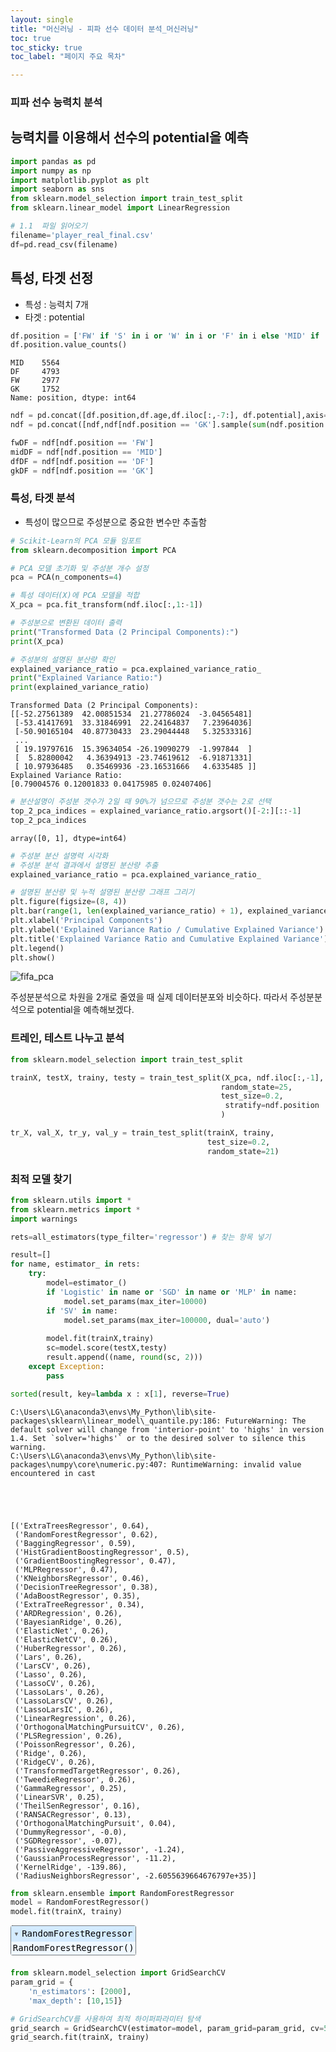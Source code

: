 ```yaml
--- 
layout: single
title: "머신러닝 - 피파 선수 데이터 분석_머신러닝"
toc: true
toc_sticky: true
toc_label: "페이지 주요 목차"

---
```


### 피파 선수 능력치 분석
## 능력치를 이용해서 선수의 potential을 예측 

```python
import pandas as pd 
import numpy as np 
import matplotlib.pyplot as plt 
import seaborn as sns
from sklearn.model_selection import train_test_split
from sklearn.linear_model import LinearRegression
```


```python
# 1.1  파일 읽어오기
filename='player_real_final.csv'
df=pd.read_csv(filename)
```

## 특성, 타겟 선정
- 특성 : 능력치 7개
- 타겟 : potential


```python
df.position = ['FW' if 'S' in i or 'W' in i or 'F' in i else 'MID' if 'M' in i else 'DF' if 'B' in i else 'GK'  for i in df.position]
df.position.value_counts()
```




    MID    5564
    DF     4793
    FW     2977
    GK     1752
    Name: position, dtype: int64




```python
ndf = pd.concat([df.position,df.age,df.iloc[:,-7:], df.potential],axis=1)
ndf = pd.concat([ndf,ndf[ndf.position == 'GK'].sample(sum(ndf.position == 'MID')-2000, replace =True),ndf[ndf.position=='FW']],axis=0)
```


```python
fwDF = ndf[ndf.position == 'FW']
midDF = ndf[ndf.position == 'MID']
dfDF = ndf[ndf.position == 'DF']
gkDF = ndf[ndf.position == 'GK']
```

### 특성, 타겟 분석
- 특성이 많으므로 주성분으로 중요한 변수만 추출함


```python
# Scikit-Learn의 PCA 모듈 임포트
from sklearn.decomposition import PCA

# PCA 모델 초기화 및 주성분 개수 설정
pca = PCA(n_components=4)

# 특성 데이터(X)에 PCA 모델을 적합
X_pca = pca.fit_transform(ndf.iloc[:,1:-1])

# 주성분으로 변환된 데이터 출력
print("Transformed Data (2 Principal Components):")
print(X_pca)

# 주성분의 설명된 분산량 확인
explained_variance_ratio = pca.explained_variance_ratio_
print("Explained Variance Ratio:")
print(explained_variance_ratio)
```

    Transformed Data (2 Principal Components):
    [[-52.27561389  42.00851534  21.27786024  -3.04565481]
     [-53.41417691  33.31846991  22.24164837   7.23964036]
     [-50.90165104  40.87730433  23.29044448   5.32533316]
     ...
     [ 19.19797616  15.39634054 -26.19090279  -1.997844  ]
     [  5.82800042   4.36394913 -23.74619612  -6.91871331]
     [ 10.97936485   0.35469936 -23.16531666   4.6335485 ]]
    Explained Variance Ratio:
    [0.79004576 0.12001833 0.04175985 0.02407406]
    


```python
# 분산설명이 주성분 갯수가 2일 때 90%가 넘으므로 주성분 갯수는 2로 선택
top_2_pca_indices = explained_variance_ratio.argsort()[-2:][::-1]
top_2_pca_indices
```




    array([0, 1], dtype=int64)




```python
# 주성분 분산 설명력 시각화
# 주성분 분석 결과에서 설명된 분산량 추출
explained_variance_ratio = pca.explained_variance_ratio_

# 설명된 분산량 및 누적 설명된 분산량 그래프 그리기
plt.figure(figsize=(8, 4))
plt.bar(range(1, len(explained_variance_ratio) + 1), explained_variance_ratio, alpha=0.7, align='center', label='Explained Variance Ratio', color='b')
plt.xlabel('Principal Components')
plt.ylabel('Explained Variance Ratio / Cumulative Explained Variance')
plt.title('Explained Variance Ratio and Cumulative Explained Variance')
plt.legend()
plt.show()
```


    
![fifa_pca](https://github.com/2Seungsu/AI-BigData_curriculum/assets/141051562/400124af-9f07-4058-9302-bfb88d7beaf2)

    


주성분분석으로 차원을 2개로 줄였을 때 실제 데이터분포와 비슷하다. 따라서 주성분분석으로 potential을 예측해보겠다.

### 트레인, 테스트 나누고 분석


```python
from sklearn.model_selection import train_test_split
```


```python
trainX, testX, trainy, testy = train_test_split(X_pca, ndf.iloc[:,-1],
                                               random_state=25,
                                               test_size=0.2,
                                                stratify=ndf.position
                                               )
```


```python
tr_X, val_X, tr_y, val_y = train_test_split(trainX, trainy, 
                                            test_size=0.2,
                                            random_state=21)
```

### 최적 모델 찾기


```python
from sklearn.utils import *
from sklearn.metrics import *
import warnings

rets=all_estimators(type_filter='regressor') # 찾는 항목 넣기

result=[]
for name, estimator_ in rets:
    try:
        model=estimator_()
        if 'Logistic' in name or 'SGD' in name or 'MLP' in name:
            model.set_params(max_iter=10000)
        if 'SV' in name:
            model.set_params(max_iter=100000, dual='auto')   
 
        model.fit(trainX,trainy)
        sc=model.score(testX,testy)
        result.append((name, round(sc, 2)))
    except Exception:
        pass

sorted(result, key=lambda x : x[1], reverse=True)
```

    C:\Users\LG\anaconda3\envs\My_Python\lib\site-packages\sklearn\linear_model\_quantile.py:186: FutureWarning: The default solver will change from 'interior-point' to 'highs' in version 1.4. Set `solver='highs'` or to the desired solver to silence this warning.
    C:\Users\LG\anaconda3\envs\My_Python\lib\site-packages\numpy\core\numeric.py:407: RuntimeWarning: invalid value encountered in cast
    




    [('ExtraTreesRegressor', 0.64),
     ('RandomForestRegressor', 0.62),
     ('BaggingRegressor', 0.59),
     ('HistGradientBoostingRegressor', 0.5),
     ('GradientBoostingRegressor', 0.47),
     ('MLPRegressor', 0.47),
     ('KNeighborsRegressor', 0.46),
     ('DecisionTreeRegressor', 0.38),
     ('AdaBoostRegressor', 0.35),
     ('ExtraTreeRegressor', 0.34),
     ('ARDRegression', 0.26),
     ('BayesianRidge', 0.26),
     ('ElasticNet', 0.26),
     ('ElasticNetCV', 0.26),
     ('HuberRegressor', 0.26),
     ('Lars', 0.26),
     ('LarsCV', 0.26),
     ('Lasso', 0.26),
     ('LassoCV', 0.26),
     ('LassoLars', 0.26),
     ('LassoLarsCV', 0.26),
     ('LassoLarsIC', 0.26),
     ('LinearRegression', 0.26),
     ('OrthogonalMatchingPursuitCV', 0.26),
     ('PLSRegression', 0.26),
     ('PoissonRegressor', 0.26),
     ('Ridge', 0.26),
     ('RidgeCV', 0.26),
     ('TransformedTargetRegressor', 0.26),
     ('TweedieRegressor', 0.26),
     ('GammaRegressor', 0.25),
     ('LinearSVR', 0.25),
     ('TheilSenRegressor', 0.16),
     ('RANSACRegressor', 0.13),
     ('OrthogonalMatchingPursuit', 0.04),
     ('DummyRegressor', -0.0),
     ('SGDRegressor', -0.07),
     ('PassiveAggressiveRegressor', -1.24),
     ('GaussianProcessRegressor', -11.2),
     ('KernelRidge', -139.86),
     ('RadiusNeighborsRegressor', -2.6055639664676797e+35)]




```python
from sklearn.ensemble import RandomForestRegressor
model = RandomForestRegressor()
model.fit(trainX, trainy)
```




<style>#sk-container-id-4 {color: black;}#sk-container-id-4 pre{padding: 0;}#sk-container-id-4 div.sk-toggleable {background-color: white;}#sk-container-id-4 label.sk-toggleable__label {cursor: pointer;display: block;width: 100%;margin-bottom: 0;padding: 0.3em;box-sizing: border-box;text-align: center;}#sk-container-id-4 label.sk-toggleable__label-arrow:before {content: "▸";float: left;margin-right: 0.25em;color: #696969;}#sk-container-id-4 label.sk-toggleable__label-arrow:hover:before {color: black;}#sk-container-id-4 div.sk-estimator:hover label.sk-toggleable__label-arrow:before {color: black;}#sk-container-id-4 div.sk-toggleable__content {max-height: 0;max-width: 0;overflow: hidden;text-align: left;background-color: #f0f8ff;}#sk-container-id-4 div.sk-toggleable__content pre {margin: 0.2em;color: black;border-radius: 0.25em;background-color: #f0f8ff;}#sk-container-id-4 input.sk-toggleable__control:checked~div.sk-toggleable__content {max-height: 200px;max-width: 100%;overflow: auto;}#sk-container-id-4 input.sk-toggleable__control:checked~label.sk-toggleable__label-arrow:before {content: "▾";}#sk-container-id-4 div.sk-estimator input.sk-toggleable__control:checked~label.sk-toggleable__label {background-color: #d4ebff;}#sk-container-id-4 div.sk-label input.sk-toggleable__control:checked~label.sk-toggleable__label {background-color: #d4ebff;}#sk-container-id-4 input.sk-hidden--visually {border: 0;clip: rect(1px 1px 1px 1px);clip: rect(1px, 1px, 1px, 1px);height: 1px;margin: -1px;overflow: hidden;padding: 0;position: absolute;width: 1px;}#sk-container-id-4 div.sk-estimator {font-family: monospace;background-color: #f0f8ff;border: 1px dotted black;border-radius: 0.25em;box-sizing: border-box;margin-bottom: 0.5em;}#sk-container-id-4 div.sk-estimator:hover {background-color: #d4ebff;}#sk-container-id-4 div.sk-parallel-item::after {content: "";width: 100%;border-bottom: 1px solid gray;flex-grow: 1;}#sk-container-id-4 div.sk-label:hover label.sk-toggleable__label {background-color: #d4ebff;}#sk-container-id-4 div.sk-serial::before {content: "";position: absolute;border-left: 1px solid gray;box-sizing: border-box;top: 0;bottom: 0;left: 50%;z-index: 0;}#sk-container-id-4 div.sk-serial {display: flex;flex-direction: column;align-items: center;background-color: white;padding-right: 0.2em;padding-left: 0.2em;position: relative;}#sk-container-id-4 div.sk-item {position: relative;z-index: 1;}#sk-container-id-4 div.sk-parallel {display: flex;align-items: stretch;justify-content: center;background-color: white;position: relative;}#sk-container-id-4 div.sk-item::before, #sk-container-id-4 div.sk-parallel-item::before {content: "";position: absolute;border-left: 1px solid gray;box-sizing: border-box;top: 0;bottom: 0;left: 50%;z-index: -1;}#sk-container-id-4 div.sk-parallel-item {display: flex;flex-direction: column;z-index: 1;position: relative;background-color: white;}#sk-container-id-4 div.sk-parallel-item:first-child::after {align-self: flex-end;width: 50%;}#sk-container-id-4 div.sk-parallel-item:last-child::after {align-self: flex-start;width: 50%;}#sk-container-id-4 div.sk-parallel-item:only-child::after {width: 0;}#sk-container-id-4 div.sk-dashed-wrapped {border: 1px dashed gray;margin: 0 0.4em 0.5em 0.4em;box-sizing: border-box;padding-bottom: 0.4em;background-color: white;}#sk-container-id-4 div.sk-label label {font-family: monospace;font-weight: bold;display: inline-block;line-height: 1.2em;}#sk-container-id-4 div.sk-label-container {text-align: center;}#sk-container-id-4 div.sk-container {/* jupyter's `normalize.less` sets `[hidden] { display: none; }` but bootstrap.min.css set `[hidden] { display: none !important; }` so we also need the `!important` here to be able to override the default hidden behavior on the sphinx rendered scikit-learn.org. See: https://github.com/scikit-learn/scikit-learn/issues/21755 */display: inline-block !important;position: relative;}#sk-container-id-4 div.sk-text-repr-fallback {display: none;}</style><div id="sk-container-id-4" class="sk-top-container"><div class="sk-text-repr-fallback"><pre>RandomForestRegressor()</pre><b>In a Jupyter environment, please rerun this cell to show the HTML representation or trust the notebook. <br />On GitHub, the HTML representation is unable to render, please try loading this page with nbviewer.org.</b></div><div class="sk-container" hidden><div class="sk-item"><div class="sk-estimator sk-toggleable"><input class="sk-toggleable__control sk-hidden--visually" id="sk-estimator-id-6" type="checkbox" checked><label for="sk-estimator-id-6" class="sk-toggleable__label sk-toggleable__label-arrow">RandomForestRegressor</label><div class="sk-toggleable__content"><pre>RandomForestRegressor()</pre></div></div></div></div></div>




```python
from sklearn.model_selection import GridSearchCV
param_grid = {
    'n_estimators': [2000],
    'max_depth': [10,15]} 

# GridSearchCV를 사용하여 최적 하이퍼파라미터 탐색
grid_search = GridSearchCV(estimator=model, param_grid=param_grid, cv=5, scoring='neg_mean_squared_error', n_jobs=-1)
grid_search.fit(trainX, trainy)
```




<style>#sk-container-id-2 {color: black;}#sk-container-id-2 pre{padding: 0;}#sk-container-id-2 div.sk-toggleable {background-color: white;}#sk-container-id-2 label.sk-toggleable__label {cursor: pointer;display: block;width: 100%;margin-bottom: 0;padding: 0.3em;box-sizing: border-box;text-align: center;}#sk-container-id-2 label.sk-toggleable__label-arrow:before {content: "▸";float: left;margin-right: 0.25em;color: #696969;}#sk-container-id-2 label.sk-toggleable__label-arrow:hover:before {color: black;}#sk-container-id-2 div.sk-estimator:hover label.sk-toggleable__label-arrow:before {color: black;}#sk-container-id-2 div.sk-toggleable__content {max-height: 0;max-width: 0;overflow: hidden;text-align: left;background-color: #f0f8ff;}#sk-container-id-2 div.sk-toggleable__content pre {margin: 0.2em;color: black;border-radius: 0.25em;background-color: #f0f8ff;}#sk-container-id-2 input.sk-toggleable__control:checked~div.sk-toggleable__content {max-height: 200px;max-width: 100%;overflow: auto;}#sk-container-id-2 input.sk-toggleable__control:checked~label.sk-toggleable__label-arrow:before {content: "▾";}#sk-container-id-2 div.sk-estimator input.sk-toggleable__control:checked~label.sk-toggleable__label {background-color: #d4ebff;}#sk-container-id-2 div.sk-label input.sk-toggleable__control:checked~label.sk-toggleable__label {background-color: #d4ebff;}#sk-container-id-2 input.sk-hidden--visually {border: 0;clip: rect(1px 1px 1px 1px);clip: rect(1px, 1px, 1px, 1px);height: 1px;margin: -1px;overflow: hidden;padding: 0;position: absolute;width: 1px;}#sk-container-id-2 div.sk-estimator {font-family: monospace;background-color: #f0f8ff;border: 1px dotted black;border-radius: 0.25em;box-sizing: border-box;margin-bottom: 0.5em;}#sk-container-id-2 div.sk-estimator:hover {background-color: #d4ebff;}#sk-container-id-2 div.sk-parallel-item::after {content: "";width: 100%;border-bottom: 1px solid gray;flex-grow: 1;}#sk-container-id-2 div.sk-label:hover label.sk-toggleable__label {background-color: #d4ebff;}#sk-container-id-2 div.sk-serial::before {content: "";position: absolute;border-left: 1px solid gray;box-sizing: border-box;top: 0;bottom: 0;left: 50%;z-index: 0;}#sk-container-id-2 div.sk-serial {display: flex;flex-direction: column;align-items: center;background-color: white;padding-right: 0.2em;padding-left: 0.2em;position: relative;}#sk-container-id-2 div.sk-item {position: relative;z-index: 1;}#sk-container-id-2 div.sk-parallel {display: flex;align-items: stretch;justify-content: center;background-color: white;position: relative;}#sk-container-id-2 div.sk-item::before, #sk-container-id-2 div.sk-parallel-item::before {content: "";position: absolute;border-left: 1px solid gray;box-sizing: border-box;top: 0;bottom: 0;left: 50%;z-index: -1;}#sk-container-id-2 div.sk-parallel-item {display: flex;flex-direction: column;z-index: 1;position: relative;background-color: white;}#sk-container-id-2 div.sk-parallel-item:first-child::after {align-self: flex-end;width: 50%;}#sk-container-id-2 div.sk-parallel-item:last-child::after {align-self: flex-start;width: 50%;}#sk-container-id-2 div.sk-parallel-item:only-child::after {width: 0;}#sk-container-id-2 div.sk-dashed-wrapped {border: 1px dashed gray;margin: 0 0.4em 0.5em 0.4em;box-sizing: border-box;padding-bottom: 0.4em;background-color: white;}#sk-container-id-2 div.sk-label label {font-family: monospace;font-weight: bold;display: inline-block;line-height: 1.2em;}#sk-container-id-2 div.sk-label-container {text-align: center;}#sk-container-id-2 div.sk-container {/* jupyter's `normalize.less` sets `[hidden] { display: none; }` but bootstrap.min.css set `[hidden] { display: none !important; }` so we also need the `!important` here to be able to override the default hidden behavior on the sphinx rendered scikit-learn.org. See: https://github.com/scikit-learn/scikit-learn/issues/21755 */display: inline-block !important;position: relative;}#sk-container-id-2 div.sk-text-repr-fallback {display: none;}</style><div id="sk-container-id-2" class="sk-top-container"><div class="sk-text-repr-fallback"><pre>GridSearchCV(cv=5, estimator=RandomForestRegressor(), n_jobs=-1,
             param_grid={&#x27;max_depth&#x27;: [10, 15], &#x27;n_estimators&#x27;: [2000]},
             scoring=&#x27;neg_mean_squared_error&#x27;)</pre><b>In a Jupyter environment, please rerun this cell to show the HTML representation or trust the notebook. <br />On GitHub, the HTML representation is unable to render, please try loading this page with nbviewer.org.</b></div><div class="sk-container" hidden><div class="sk-item sk-dashed-wrapped"><div class="sk-label-container"><div class="sk-label sk-toggleable"><input class="sk-toggleable__control sk-hidden--visually" id="sk-estimator-id-2" type="checkbox" ><label for="sk-estimator-id-2" class="sk-toggleable__label sk-toggleable__label-arrow">GridSearchCV</label><div class="sk-toggleable__content"><pre>GridSearchCV(cv=5, estimator=RandomForestRegressor(), n_jobs=-1,
             param_grid={&#x27;max_depth&#x27;: [10, 15], &#x27;n_estimators&#x27;: [2000]},
             scoring=&#x27;neg_mean_squared_error&#x27;)</pre></div></div></div><div class="sk-parallel"><div class="sk-parallel-item"><div class="sk-item"><div class="sk-label-container"><div class="sk-label sk-toggleable"><input class="sk-toggleable__control sk-hidden--visually" id="sk-estimator-id-3" type="checkbox" ><label for="sk-estimator-id-3" class="sk-toggleable__label sk-toggleable__label-arrow">estimator: RandomForestRegressor</label><div class="sk-toggleable__content"><pre>RandomForestRegressor()</pre></div></div></div><div class="sk-serial"><div class="sk-item"><div class="sk-estimator sk-toggleable"><input class="sk-toggleable__control sk-hidden--visually" id="sk-estimator-id-4" type="checkbox" ><label for="sk-estimator-id-4" class="sk-toggleable__label sk-toggleable__label-arrow">RandomForestRegressor</label><div class="sk-toggleable__content"><pre>RandomForestRegressor()</pre></div></div></div></div></div></div></div></div></div></div>




```python
model = grid_search.best_estimator_
model
```




<style>#sk-container-id-3 {color: black;}#sk-container-id-3 pre{padding: 0;}#sk-container-id-3 div.sk-toggleable {background-color: white;}#sk-container-id-3 label.sk-toggleable__label {cursor: pointer;display: block;width: 100%;margin-bottom: 0;padding: 0.3em;box-sizing: border-box;text-align: center;}#sk-container-id-3 label.sk-toggleable__label-arrow:before {content: "▸";float: left;margin-right: 0.25em;color: #696969;}#sk-container-id-3 label.sk-toggleable__label-arrow:hover:before {color: black;}#sk-container-id-3 div.sk-estimator:hover label.sk-toggleable__label-arrow:before {color: black;}#sk-container-id-3 div.sk-toggleable__content {max-height: 0;max-width: 0;overflow: hidden;text-align: left;background-color: #f0f8ff;}#sk-container-id-3 div.sk-toggleable__content pre {margin: 0.2em;color: black;border-radius: 0.25em;background-color: #f0f8ff;}#sk-container-id-3 input.sk-toggleable__control:checked~div.sk-toggleable__content {max-height: 200px;max-width: 100%;overflow: auto;}#sk-container-id-3 input.sk-toggleable__control:checked~label.sk-toggleable__label-arrow:before {content: "▾";}#sk-container-id-3 div.sk-estimator input.sk-toggleable__control:checked~label.sk-toggleable__label {background-color: #d4ebff;}#sk-container-id-3 div.sk-label input.sk-toggleable__control:checked~label.sk-toggleable__label {background-color: #d4ebff;}#sk-container-id-3 input.sk-hidden--visually {border: 0;clip: rect(1px 1px 1px 1px);clip: rect(1px, 1px, 1px, 1px);height: 1px;margin: -1px;overflow: hidden;padding: 0;position: absolute;width: 1px;}#sk-container-id-3 div.sk-estimator {font-family: monospace;background-color: #f0f8ff;border: 1px dotted black;border-radius: 0.25em;box-sizing: border-box;margin-bottom: 0.5em;}#sk-container-id-3 div.sk-estimator:hover {background-color: #d4ebff;}#sk-container-id-3 div.sk-parallel-item::after {content: "";width: 100%;border-bottom: 1px solid gray;flex-grow: 1;}#sk-container-id-3 div.sk-label:hover label.sk-toggleable__label {background-color: #d4ebff;}#sk-container-id-3 div.sk-serial::before {content: "";position: absolute;border-left: 1px solid gray;box-sizing: border-box;top: 0;bottom: 0;left: 50%;z-index: 0;}#sk-container-id-3 div.sk-serial {display: flex;flex-direction: column;align-items: center;background-color: white;padding-right: 0.2em;padding-left: 0.2em;position: relative;}#sk-container-id-3 div.sk-item {position: relative;z-index: 1;}#sk-container-id-3 div.sk-parallel {display: flex;align-items: stretch;justify-content: center;background-color: white;position: relative;}#sk-container-id-3 div.sk-item::before, #sk-container-id-3 div.sk-parallel-item::before {content: "";position: absolute;border-left: 1px solid gray;box-sizing: border-box;top: 0;bottom: 0;left: 50%;z-index: -1;}#sk-container-id-3 div.sk-parallel-item {display: flex;flex-direction: column;z-index: 1;position: relative;background-color: white;}#sk-container-id-3 div.sk-parallel-item:first-child::after {align-self: flex-end;width: 50%;}#sk-container-id-3 div.sk-parallel-item:last-child::after {align-self: flex-start;width: 50%;}#sk-container-id-3 div.sk-parallel-item:only-child::after {width: 0;}#sk-container-id-3 div.sk-dashed-wrapped {border: 1px dashed gray;margin: 0 0.4em 0.5em 0.4em;box-sizing: border-box;padding-bottom: 0.4em;background-color: white;}#sk-container-id-3 div.sk-label label {font-family: monospace;font-weight: bold;display: inline-block;line-height: 1.2em;}#sk-container-id-3 div.sk-label-container {text-align: center;}#sk-container-id-3 div.sk-container {/* jupyter's `normalize.less` sets `[hidden] { display: none; }` but bootstrap.min.css set `[hidden] { display: none !important; }` so we also need the `!important` here to be able to override the default hidden behavior on the sphinx rendered scikit-learn.org. See: https://github.com/scikit-learn/scikit-learn/issues/21755 */display: inline-block !important;position: relative;}#sk-container-id-3 div.sk-text-repr-fallback {display: none;}</style><div id="sk-container-id-3" class="sk-top-container"><div class="sk-text-repr-fallback"><pre>RandomForestRegressor(max_depth=15, n_estimators=2000)</pre><b>In a Jupyter environment, please rerun this cell to show the HTML representation or trust the notebook. <br />On GitHub, the HTML representation is unable to render, please try loading this page with nbviewer.org.</b></div><div class="sk-container" hidden><div class="sk-item"><div class="sk-estimator sk-toggleable"><input class="sk-toggleable__control sk-hidden--visually" id="sk-estimator-id-5" type="checkbox" checked><label for="sk-estimator-id-5" class="sk-toggleable__label sk-toggleable__label-arrow">RandomForestRegressor</label><div class="sk-toggleable__content"><pre>RandomForestRegressor(max_depth=15, n_estimators=2000)</pre></div></div></div></div></div>




```python
model.score(trainX,trainy)
```




    0.9635961845705545




```python
model.score(testX,testy)
```




    0.7395502307315759




```python
model.score(tr_X,tr_y)
```




    0.9632229395236702




```python
model.score(val_X,val_y)
```




    0.9650275954043641




```python
from sklearn.metrics import *
mean_squared_error(tr_y,model.predict(tr_X))
```




    1.349084176300578



정확도는 높게 나오진 않았지만 mse가 작으므로 이모델을 사용한다.

### 모델로 예측값 생성 및 저장


```python
pre_pcaX=pca.fit_transform(df.iloc[:,-7:])
pre_y=model.predict(pre_pcaX)
```


```python
potentialDF = pd.DataFrame(pre_y)
potentialDF.columns = ["overall_predict"]
potentialDF.to_csv('potential_predict_age.csv',index=False)
```

